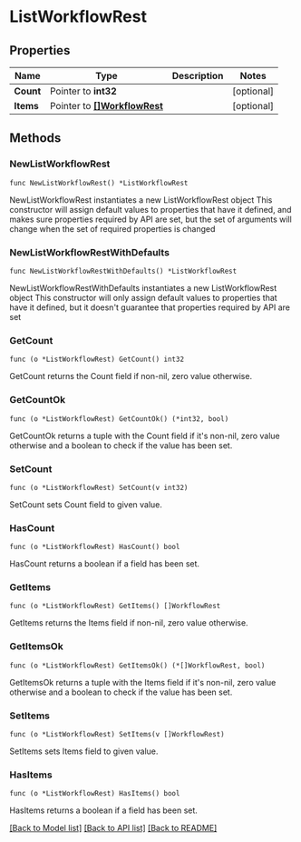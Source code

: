 # ListWorkflowRest

## Properties

Name | Type | Description | Notes
------------ | ------------- | ------------- | -------------
**Count** | Pointer to **int32** |  | [optional] 
**Items** | Pointer to [**[]WorkflowRest**](WorkflowRest.md) |  | [optional] 

## Methods

### NewListWorkflowRest

`func NewListWorkflowRest() *ListWorkflowRest`

NewListWorkflowRest instantiates a new ListWorkflowRest object
This constructor will assign default values to properties that have it defined,
and makes sure properties required by API are set, but the set of arguments
will change when the set of required properties is changed

### NewListWorkflowRestWithDefaults

`func NewListWorkflowRestWithDefaults() *ListWorkflowRest`

NewListWorkflowRestWithDefaults instantiates a new ListWorkflowRest object
This constructor will only assign default values to properties that have it defined,
but it doesn't guarantee that properties required by API are set

### GetCount

`func (o *ListWorkflowRest) GetCount() int32`

GetCount returns the Count field if non-nil, zero value otherwise.

### GetCountOk

`func (o *ListWorkflowRest) GetCountOk() (*int32, bool)`

GetCountOk returns a tuple with the Count field if it's non-nil, zero value otherwise
and a boolean to check if the value has been set.

### SetCount

`func (o *ListWorkflowRest) SetCount(v int32)`

SetCount sets Count field to given value.

### HasCount

`func (o *ListWorkflowRest) HasCount() bool`

HasCount returns a boolean if a field has been set.

### GetItems

`func (o *ListWorkflowRest) GetItems() []WorkflowRest`

GetItems returns the Items field if non-nil, zero value otherwise.

### GetItemsOk

`func (o *ListWorkflowRest) GetItemsOk() (*[]WorkflowRest, bool)`

GetItemsOk returns a tuple with the Items field if it's non-nil, zero value otherwise
and a boolean to check if the value has been set.

### SetItems

`func (o *ListWorkflowRest) SetItems(v []WorkflowRest)`

SetItems sets Items field to given value.

### HasItems

`func (o *ListWorkflowRest) HasItems() bool`

HasItems returns a boolean if a field has been set.


[[Back to Model list]](../README.md#documentation-for-models) [[Back to API list]](../README.md#documentation-for-api-endpoints) [[Back to README]](../README.md)


